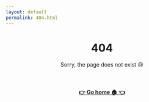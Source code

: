 ```yaml
---
layout: default
permalink: 404.html
---
```


<center><h1>404</h1></center>
<center>Sorry, the page does not exist 😢</center>

<br/>
<br/>

<center><h4><a href="/">👉 Go home 🏠 👈</a></h4></center>
